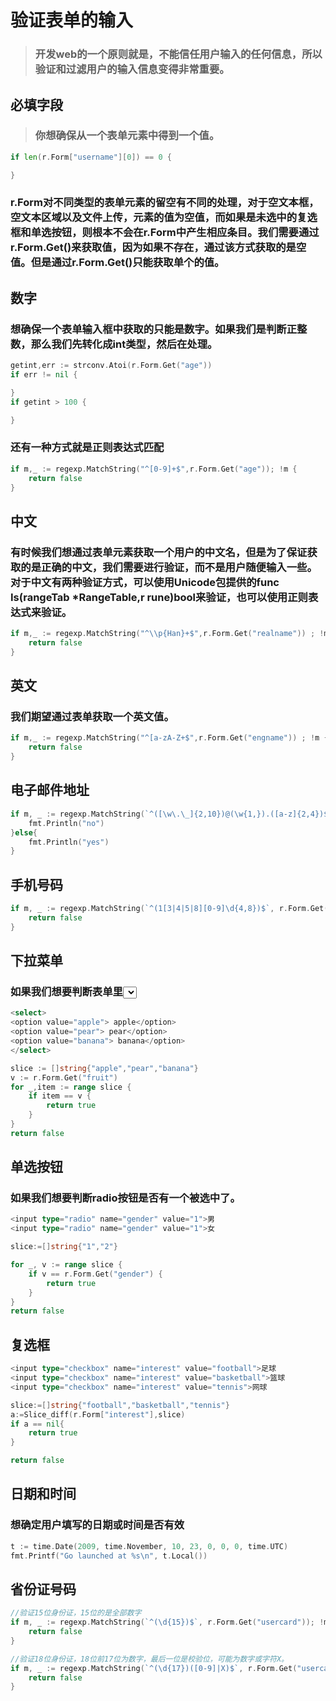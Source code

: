 # 验证表单的输入
> ### 开发web的一个原则就是，不能信任用户输入的任何信息，所以验证和过滤用户的输入信息变得非常重要。
## 必填字段
> ### 你想确保从一个表单元素中得到一个值。
```go
if len(r.Form["username"][0]) == 0 {

}
```
### r.Form对不同类型的表单元素的留空有不同的处理，对于空文本框，空文本区域以及文件上传，元素的值为空值，而如果是未选中的复选框和单选按钮，则根本不会在r.Form中产生相应条目。我们需要通过r.Form.Get()来获取值，因为如果不存在，通过该方式获取的是空值。但是通过r.Form.Get()只能获取单个的值。
## 数字
### 想确保一个表单输入框中获取的只能是数字。如果我们是判断正整数，那么我们先转化成int类型，然后在处理。
```go
getint,err := strconv.Atoi(r.Form.Get("age"))
if err != nil {

}
if getint > 100 {

}
```
### 还有一种方式就是正则表达式匹配
```go
if m,_ := regexp.MatchString("^[0-9]+$",r.Form.Get("age")); !m {
    return false
}
```
## 中文
### 有时候我们想通过表单元素获取一个用户的中文名，但是为了保证获取的是正确的中文，我们需要进行验证，而不是用户随便输入一些。对于中文有两种验证方式，可以使用Unicode包提供的func Is(rangeTab *RangeTable,r rune)bool来验证，也可以使用正则表达式来验证。
```go
if m,_ := regexp.MatchString("^\\p{Han}+$",r.Form.Get("realname")) ; !m {
    return false
}
```
## 英文
### 我们期望通过表单获取一个英文值。
```go
if m,_ := regexp.MatchString("^[a-zA-Z+$",r.Form.Get("engname")) ; !m {
    return false
}
```
## 电子邮件地址
```go
if m, _ := regexp.MatchString(`^([\w\.\_]{2,10})@(\w{1,}).([a-z]{2,4})$`, r.Form.Get("email")); !m {
	fmt.Println("no")
}else{
	fmt.Println("yes")
}
```
## 手机号码
```go
if m, _ := regexp.MatchString(`^(1[3|4|5|8][0-9]\d{4,8})$`, r.Form.Get("mobile")); !m {
	return false
}
```
## 下拉菜单
### 如果我们想要判断表单里<select>元素生成的下拉菜单中是否有被选中的项目。
```go
<select>
<option value="apple"> apple</option>
<option value="pear"> pear</option>
<option value="banana"> banana</option>
</select>
```
```go
slice := []string{"apple","pear","banana"}
v := r.Form.Get("fruit")
for _,item := range slice {
    if item == v {
        return true
    }
}
return false
```
## 单选按钮
### 如果我们想要判断radio按钮是否有一个被选中了。
```go
<input type="radio" name="gender" value="1">男
<input type="radio" name="gender" value="1">女
```
```go
slice:=[]string{"1","2"}

for _, v := range slice {
	if v == r.Form.Get("gender") {
		return true
	}
}
return false
```
## 复选框
```go
<input type="checkbox" name="interest" value="football">足球
<input type="checkbox" name="interest" value="basketball">篮球
<input type="checkbox" name="interest" value="tennis">网球
```
```go
slice:=[]string{"football","basketball","tennis"}
a:=Slice_diff(r.Form["interest"],slice)
if a == nil{
	return true
}

return false
```
## 日期和时间
### 想确定用户填写的日期或时间是否有效
```go
t := time.Date(2009, time.November, 10, 23, 0, 0, 0, time.UTC)
fmt.Printf("Go launched at %s\n", t.Local())
```
## 省份证号码
```go
//验证15位身份证，15位的是全部数字
if m, _ := regexp.MatchString(`^(\d{15})$`, r.Form.Get("usercard")); !m {
	return false
}

//验证18位身份证，18位前17位为数字，最后一位是校验位，可能为数字或字符X。
if m, _ := regexp.MatchString(`^(\d{17})([0-9]|X)$`, r.Form.Get("usercard")); !m {
	return false
}
```